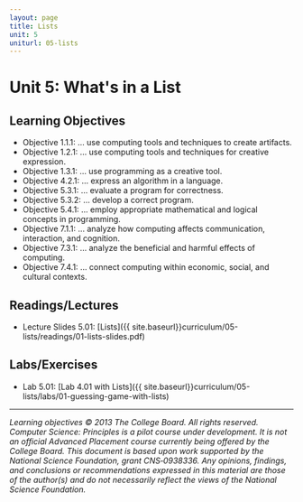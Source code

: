 ```yaml
---
layout: page
title: Lists
unit: 5
uniturl: 05-lists
---
```



Unit 5: What's in a List
========================


Learning Objectives
-------------------
 * Objective 1.1.1: … use computing tools and techniques to create artifacts.
 * Objective 1.2.1: … use computing tools and techniques for creative expression.
 * Objective 1.3.1: … use programming as a creative tool.
 * Objective 4.2.1: … express an algorithm in a language.
 * Objective 5.3.1: … evaluate a program for correctness.
 * Objective 5.3.2: … develop a correct program.
 * Objective 5.4.1: … employ appropriate mathematical and logical concepts in programming.
 * Objective 7.1.1: … analyze how computing affects communication, interaction, and cognition.
 * Objective 7.3.1: … analyze the beneficial and harmful effects of computing.
 * Objective 7.4.1: … connect computing within economic, social, and cultural contexts.

Readings/Lectures
-----------------
 * Lecture Slides 5.01: [Lists]({{ site.baseurl}}curriculum/05-lists/readings/01-lists-slides.pdf)


Labs/Exercises
--------------
 * Lab 5.01: [Lab 4.01 with Lists]({{ site.baseurl}}curriculum/05-lists/labs/01-guessing-game-with-lists)


---
*Learning objectives © 2013 The College Board. All rights reserved. Computer Science: Principles is a pilot course under development. It is not an official Advanced Placement course currently being offered by the College Board. This document is based upon work supported by the National Science Foundation, grant CNS‐0938336. Any opinions, findings, and conclusions or recommendations expressed in this material are those of the author(s) and do not necessarily reflect the views of the National Science Foundation.*


